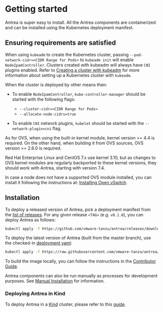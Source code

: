 # Getting started

Antrea is super easy to install. All the Antrea components are
containerized and can be installed using the Kubernetes deployment
manifest.

## Ensuring requirements are satisfied

When using `kubeadm` to create the Kubernetes cluster, passing
`--pod-network-cidr=<CIDR Range for Pods>` to `kubeadm init` will enable
`NodeIpamController`. Clusters created with kubeadm will always have
`CNI` plugins enabled. Refer to
[Creating a cluster with kubeadm](https://kubernetes.io/docs/setup/production-environment/tools/kubeadm/create-cluster-kubeadm)
for more information about setting up a Kubernetes cluster with `kubeadm`.

When the cluster is deployed by other means then:

* To enable `NodeIpamController`, `kube-controller-manager` should be started
with the following flags:
  - `--cluster-cidr=<CIDR Range for Pods>`
  - `--allocate-node-cidrs=true`

* To enable `CNI` network plugins, `kubelet` should be started with the
`--network-plugin=cni` flag.

As for OVS, when using the built-in kernel module, kernel version >= 4.4 is
required. On the other hand, when building it from OVS sources, OVS
version >= 2.6.0 is required.

Red Hat Enterprise Linux and CentOS 7.x use kernel 3.10, but as changes to
OVS kernel modules are regularly backported to these kernel versions, they
should work with Antrea, starting with version 7.4.

In case a node does not have a supported OVS module installed,
you can install it following the instructions at:
[Installing Open vSwitch](https://docs.openvswitch.org/en/latest/intro/install).

## Installation

To deploy a released version of Antrea, pick a deployment manifest from the
[list of releases](https://github.com/vmware-tanzu/antrea/releases). For any
given release `<TAG>` (e.g. `v0.1.0`), you can deploy Antrea as follows:
```bash
kubectl apply -f https://github.com/vmware-tanzu/antrea/releases/download/<TAG>/antrea.yml
```

To deploy the latest version of Antrea (built from the master branch), use the
checked-in [deployment yaml](/build/yamls/antrea.yml):
```bash
kubectl apply -f https://raw.githubusercontent.com/vmware-tanzu/antrea/master/build/yamls/antrea.yml
```

To build the image locally, you can follow the instructions in the [Contributor
Guide](/CONTRIBUTING.md#building-and-testing-your-change).

Antrea components can also be run manually as processes for development
purposes. See [Manual Installation](/docs/manual-installation.md) for
information.

### Deploying Antrea in Kind

To deploy Antrea in a [Kind](https://github.com/kubernetes-sigs/kind) cluster,
please refer to this [guide](/docs/kind.md).
